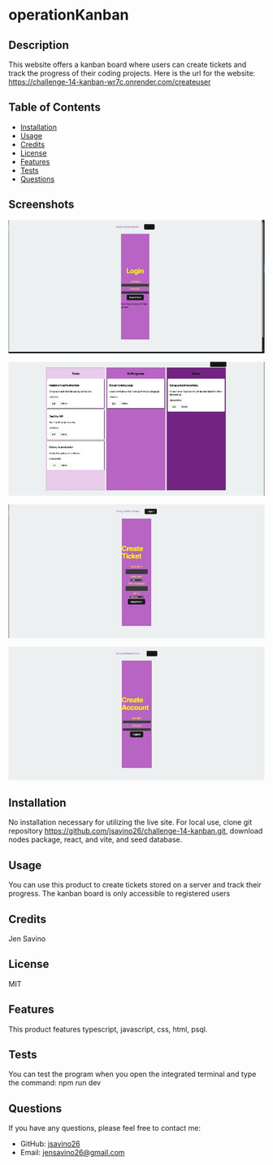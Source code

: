 # operationKanban
  
  
  ## Description
  This website offers a kanban board where users can create tickets and track the progress of their coding projects. Here is the url for the website: https://challenge-14-kanban-wr7c.onrender.com/createuser
  
  ## Table of Contents
  - [Installation](#installation)
  - [Usage](#usage)
  - [Credits](#credits)
  - [License](#license)
  - [Features](#features)
  - [Tests](#tests)
  - [Questions](#questions)

## Screenshots
![Prompt Screenshot 1](assets/kanbanscreenshot1.jpg)

![Prompt Screenshot 2](assets/kanbanscreenshot2.jpg)

![Prompt Screenshot 3](assets/kanbanscreenshot3.jpg)

![Prompt Screenshot 4](assets/kanbanscreenshot4.jpg)


  
  ## Installation
  No installation necessary for utilizing the live site. For local use, clone git repository https://github.com/jsavino26/challenge-14-kanban.git, download nodes package, react, and vite, and seed database. 
  
  ## Usage
  You can use this product to create tickets stored on a server and track their progress. The kanban board is only accessible to registered users
  
  ## Credits
  Jen Savino
  
  ## License
  MIT
  
  ## Features
  This product features typescript, javascript, css, html, psql.
  
  ## Tests
  You can test the program when you open the integrated terminal and type the command: npm run dev
  
  ## Questions
  If you have any questions, please feel free to contact me:
  
  - GitHub: [jsavino26](https://github.com/jsavino26)
  - Email: jensavino26@gmail.com